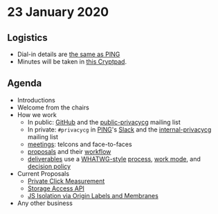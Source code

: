 # 23 January 2020

## Logistics

* Dial-in details are [the same as PING](https://www.w3.org/Privacy/IG/#meeting-information)
* Minutes will be taken in [this Cryptpad](https://cryptpad.w3ctag.org/code/#/2/code/edit/ZrkcuhmVbx1OGyWlTX5L0j8T/).

## Agenda

* Introductions
* Welcome from the chairs
* How we work
    * In public: [GitHub](https://github.com/privacycg) and
      the [public-privacycg](https://lists.w3.org/Archives/Public/public-privacycg/)
      mailing list
    * In private:
      `#privacycg` in [PING](https://www.w3.org/Privacy/IG/)'s [Slack](https://w3cping.slack.com/)
      and the [internal-privacycg](https://lists.w3.org/Archives/Member/internal-privacycg/)
      mailing list
    * [meetings](https://github.com/privacycg/meetings): telcons and
      face-to-faces
    * [proposals](https://github.com/privacycg/proposals) and their
      [workflow](https://github.com/privacycg/proposals#proposal-workflow)
    * [deliverables](https://privacycg.github.io/charter.html#deliverables)
      use a [WHATWG-style](https://whatwg.org/faq#process)
      [process](https://privacycg.github.io/charter.html#process),
      [work mode](https://privacycg.github.io/charter.html#work-mode),
      and
      [decision policy](https://privacycg.github.io/charter.html#decisions)
* Current Proposals
    * [Private Click Measurement](https://github.com/privacycg/proposals/issues/1)
    * [Storage Access API](https://github.com/privacycg/proposals/issues/2)
    * [JS Isolation via Origin Labels and Membranes](https://github.com/privacycg/proposals/issues/3)
* Any other business
